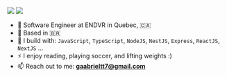 
[<img src="https://img.shields.io/badge/linkedin-%230077B5.svg?&style=for-the-badge&logo=linkedin&logoColor=white" />](https://www.linkedin.com/in/gaabrieltorres7/)
<a href="mailto:contatogttech@gmail.com"><img src="https://img.shields.io/badge/-Gmail-%23333?style=for-the-badge&logo=gmail&logoColor=white" target="_blank"></a>


- 🏢 Software Engineer at ENDVR in Quebec, 🇨🇦
- 🏡 Based in 🇧🇷
- 🧰 I build with: `JavaScript`, `TypeScript`, `NodeJS`, `NestJS`, `Express`, `ReactJS`, `NextJS` ...
- ⚡ I enjoy reading, playing soccer, and lifting weights :)
- 📫 Reach out to me: **gaabrieltt7@gmail.com**
